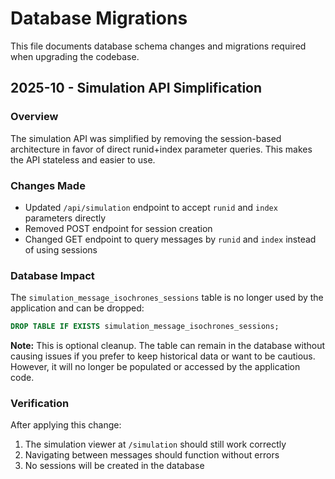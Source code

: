 # Database Migrations

This file documents database schema changes and migrations required when upgrading the codebase.

## 2025-10 - Simulation API Simplification

### Overview
The simulation API was simplified by removing the session-based architecture in favor of direct runid+index parameter queries. This makes the API stateless and easier to use.

### Changes Made
- Updated `/api/simulation` endpoint to accept `runid` and `index` parameters directly
- Removed POST endpoint for session creation
- Changed GET endpoint to query messages by `runid` and `index` instead of using sessions

### Database Impact
The `simulation_message_isochrones_sessions` table is no longer used by the application and can be dropped:

```sql
DROP TABLE IF EXISTS simulation_message_isochrones_sessions;
```

**Note:** This is optional cleanup. The table can remain in the database without causing issues if you prefer to keep historical data or want to be cautious. However, it will no longer be populated or accessed by the application code.

### Verification
After applying this change:
1. The simulation viewer at `/simulation` should still work correctly
2. Navigating between messages should function without errors
3. No sessions will be created in the database
